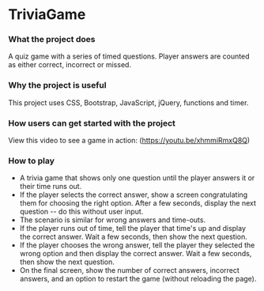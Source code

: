 # TriviaGame

### What the project does
A quiz game with a series of timed questions. Player answers are counted as either correct, incorrect or missed.

### Why the project is useful
This project uses CSS, Bootstrap, JavaScript, jQuery, functions and timer.

### How users can get started with the project
View this video to see a game in action: (https://youtu.be/xhmmiRmxQ8Q)

### How to play
* A trivia game that shows only one question until the player answers it or their time runs out.
* If the player selects the correct answer, show a screen congratulating them for choosing the right option. After a few seconds, display the next question -- do this without user input.
* The scenario is similar for wrong answers and time-outs.
* If the player runs out of time, tell the player that time's up and display the correct answer. Wait a few seconds, then show the next question.
* If the player chooses the wrong answer, tell the player they selected the wrong option and then display the correct answer. Wait a few seconds, then show the next question.
* On the final screen, show the number of correct answers, incorrect answers, and an option to restart the game (without reloading the page).
